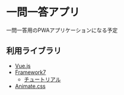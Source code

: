 # 一問一答アプリ

一問一答用のPWAアプリケーションになる予定

## 利用ライブラリ

* [Vue.js](https://jp.vuejs.org/index.html)
* [Framework7](https://framework7.io/)
  * [チュートリアル](https://www.tutorialspoint.com/framework7/index.htm)
* [Animate.css](https://daneden.github.io/animate.css/)
